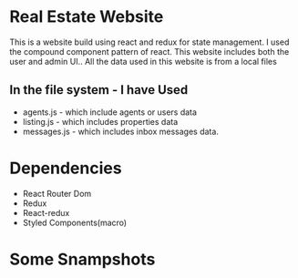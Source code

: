# Real Estate Website

This is a website build using react and redux for state management. I used the compound component pattern of react. This website includes both the user and admin UI.. All the data used in this website is from a local files


## In the file system - I have Used

- agents.js - which include agents or users data
- listing.js - which includes properties data
- messages.js - which includes inbox messages data.

# Dependencies

- React Router Dom
- Redux
- React-redux
- Styled Components(macro)

# Some Snampshots


